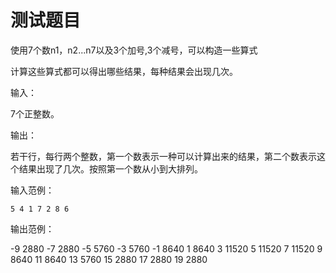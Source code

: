 # 测试题目

使用7个数n1，n2...n7以及3个加号,3个减号，可以构造一些算式

计算这些算式都可以得出哪些结果，每种结果会出现几次。

输入：

7个正整数。


输出：

若干行，每行两个整数，第一个数表示一种可以计算出来的结果，第二个数表示这个结果出现了几次。按照第一个数从小到大排列。

输入范例：

    5 4 1 7 2 8 6

输出范例：

-9 2880
-7 2880
-5 5760
-3 5760
-1 8640
1 8640
3 11520
5 11520
7 11520
9 8640
11 8640
13 5760
15 2880
17 2880
19 2880

